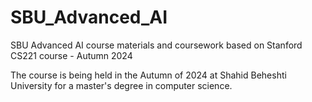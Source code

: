 # SBU_Advanced_AI

SBU Advanced AI course materials and coursework based on Stanford CS221 course - Autumn 2024

The course is being held in the Autumn of 2024 at Shahid Beheshti University for a master's degree in computer science.
